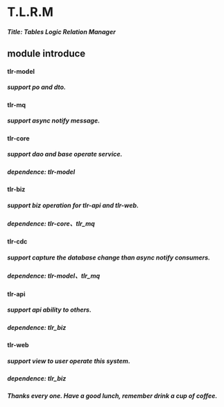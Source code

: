 # T.L.R.M
##### Title: Tables Logic Relation Manager

## module introduce

#### tlr-model
##### support po and dto.

#### tlr-mq
##### support async notify message.

#### tlr-core
##### support dao and base operate service.
##### dependence: _tlr-model_

#### tlr-biz
##### support biz operation for tlr-api and tlr-web.
##### dependence: _tlr-core_、_tlr_mq_

#### tlr-cdc
##### support capture the database change than async notify consumers.
##### dependence: _tlr-model_、_tlr_mq_

#### tlr-api
##### support api ability to others.
##### dependence: _tlr_biz_

#### tlr-web
##### support view to user operate this system.
##### dependence: _tlr_biz_

##### Thanks every one. Have a good lunch, remember drink a cup of coffee.
